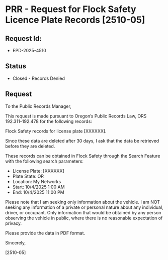 # PRR - Request for Flock Safety Licence Plate Records [2510-05]

## Request Id:
* EPD-2025-4510

## Status
* Closed - Records Denied

## Request 
To the Public Records Manager,

This request is made pursuant to Oregon’s Public Records Law, ORS 192.311–192.478 for the following records:

Flock Safety records for license plate [XXXXXX].

Since these data are deleted after 30 days, I ask that the data be retrieved before they are deleted. 

These records can be obtained in Flock Safety through the Search Feature with the following search parameters: 
- License Plate: [XXXXXX]
- Plate State: OR
- Location: My Networks
- Start: 10/4/2025 1:00 AM
- End: 10/4/2025 11:00 PM

Please note that I am seeking only information about the vehicle. I am NOT seeking any information of a private or personal nature about any individual, driver, or occupant. Only information that would be obtained by any person observing the vehicle in public, where there is no reasonable expectation of privacy.

Please provide the data in PDF format. 

Sincerely,

[2510-05]



